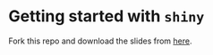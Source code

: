 # Getting started with `shiny`

Fork this repo and download the slides from [here](bit.ly/shiny-quickstart-1).